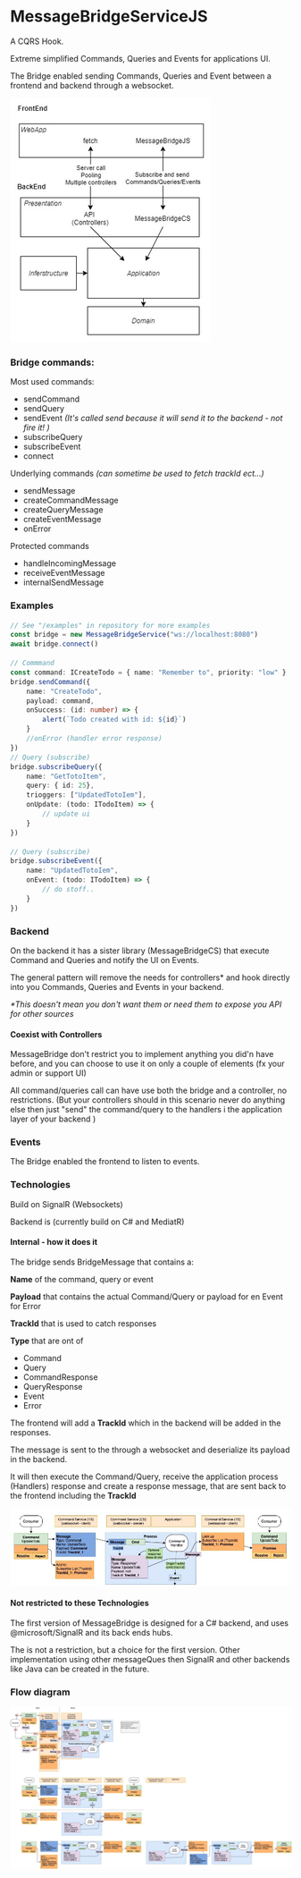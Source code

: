 # MessageBridgeServiceJS
A CQRS Hook. 

Extreme simplified Commands, Queries and Events for applications UI.

The Bridge enabled sending Commands, Queries and Event between a frontend and backend
through a websocket.


![Overview-diagram](docs/Overview-diagram.jpg)

### Bridge commands:
Most used commands:
 - sendCommand
 - sendQuery
 - sendEvent _(It's called send because it will send it to the backend - not fire it! )_
 - subscribeQuery
 - subscribeEvent
 - connect


Underlying commands _(can sometime be used to fetch trackId ect...)_

 - sendMessage
 - createCommandMessage
 - createQueryMessage
 - createEventMessage
 - onError

Protected commands

 - handleIncomingMessage
 - receiveEventMessage
 - internalSendMessage


### Examples

```ts
// See "/examples" in repository for more examples
const bridge = new MessageBridgeService("ws://localhost:8080")
await bridge.connect()

// Commmand
const command: ICreateTodo = { name: "Remember to", priority: "low" } 
bridge.sendCommand({
    name: "CreateTodo", 
    payload: command,
    onSuccess: (id: number) => {
        alert(`Todo created with id: ${id}`)
    }
    //onError (handler error response)
})
// Query (subscribe)
bridge.subscribeQuery({
    name: "GetTotoItem",
    query: { id: 25},
    trioggers: ["UpdatedTotoIem"],
    onUpdate: (todo: ITodoItem) => {
        // update ui
    }
})

// Query (subscribe)
bridge.subscribeEvent({
    name: "UpdatedTotoIem",
    onEvent: (todo: ITodoItem) => {
        // do stoff..
    }
})

```


### Backend

On the backend it has a sister library (MessageBridgeCS) that execute Command and Queries and notify the UI on Events.

The general pattern will remove the needs for controllers* and hook directly into you Commands, Queries and Events in your backend.

_*This doesn't mean you don't want them or need them to expose you API for other sources_

#### Coexist with Controllers


MessageBridge don't restrict you to implement anything you did'n have before,
and you can choose to use it on only a couple of elements 
(fx your admin or support UI) 

All command/queries call can have use both the bridge and a controller, 
no restrictions. 
(But your controllers should in this scenario never do anything 
else then just "send" the command/query to the handlers 
i the application layer of your backend )  


### Events

The Bridge enabled the frontend to listen to events.


### Technologies

Build on SignalR (Websockets)

Backend is (currently build on C# and MediatR)

#### Internal - how it does it 
The bridge sends BridgeMessage that contains a:

**Name** of the command,  query or event

**Payload** that contains the actual Command/Query or payload for en Event for Error

**TrackId** that is used to catch responses 

**Type** that are ont of
- Command
- Query
- CommandResponse
- QueryResponse
- Event
- Error



The frontend will add a **TrackId** which in the backend will be added in the responses.

The message is sent to the through a websocket and 
deserialize its payload in the backend.

It will then execute the Command/Query, receive the application process (Handlers)
response and create a response message, 
that are sent back to the frontend including the **TrackId**

![Overview-diagram](docs/Command-flow.jpg)



#### Not restricted to these Technologies

The first version of MessageBridge is designed for a C# backend,
and uses @microsoft/SignalR and its back ends hubs.

The is not a restriction, but a choice for the first version. 
Other implementation using other messageQues then SignalR 
and other backends like Java can be created in the future.


### Flow diagram

![Flow-diagram](docs/CommandServiceDiagram.jpg)